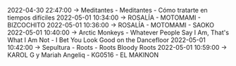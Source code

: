 2022-04-30 22:47:00 -> Meditantes - Meditantes - Cómo tratarte en tiempos difíciles
2022-05-01 10:34:00 -> ROSALÍA - MOTOMAMI - BIZCOCHITO
2022-05-01 10:36:00 -> ROSALÍA - MOTOMAMI - SAOKO
2022-05-01 10:40:00 -> Arctic Monkeys - Whatever People Say I Am, That's What I Am Not - I Bet You Look Good on the Dancefloor
2022-05-01 10:42:00 -> Sepultura - Roots - Roots Bloody Roots
2022-05-01 10:59:00 -> KAROL G y Mariah Angeliq - KG0516 - EL MAKINON
